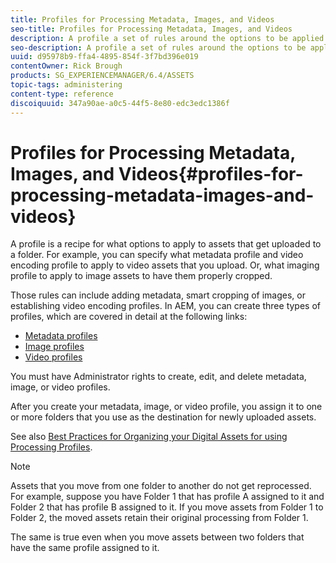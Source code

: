 ```yaml
---
title: Profiles for Processing Metadata, Images, and Videos
seo-title: Profiles for Processing Metadata, Images, and Videos
description: A profile a set of rules around the options to be applied to assets uploaded to a folder. Specify what metadata profile and video encoding profile to apply to video assets that you upload. For image assets, you can also specify what imaging profile to apply to image assets to have them properly cropped.
seo-description: A profile a set of rules around the options to be applied to assets uploaded to a folder. Specify what metadata profile and video encoding profile to apply to video assets that you upload. For image assets, you can also specify what imaging profile to apply to image assets to have them properly cropped.
uuid: d95978b9-ffa4-4895-854f-3f7bd396e019
contentOwner: Rick Brough
products: SG_EXPERIENCEMANAGER/6.4/ASSETS
topic-tags: administering
content-type: reference
discoiquuid: 347a90ae-a0c5-44f5-8e80-edc3edc1386f
---
```


# Profiles for Processing Metadata, Images, and Videos{#profiles-for-processing-metadata-images-and-videos}

A profile is a recipe for what options to apply to assets that get uploaded to a folder. For example, you can specify what metadata profile and video encoding profile to apply to video assets that you upload. Or, what imaging profile to apply to image assets to have them properly cropped.

Those rules can include adding metadata, smart cropping of images, or establishing video encoding profiles. In AEM, you can create three types of profiles, which are covered in detail at the following links:

* [Metadata profiles](metadata-profiles.md)
* [Image profiles](image-profiles.md)
* [Video profiles](video-profiles.md)

You must have Administrator rights to create, edit, and delete metadata, image, or video profiles.

After you create your metadata, image, or video profile, you assign it to one or more folders that you use as the destination for newly uploaded assets.

See also [Best Practices for Organizing your Digital Assets for using Processing Profiles](best-practices-for-file-management.md).

>[!NOTE]
>
>Assets that you move from one folder to another do not get reprocessed. For example, suppose you have Folder 1 that has profile A assigned to it and Folder 2 that has profile B assigned to it. If you move assets from Folder 1 to Folder 2, the moved assets retain their original processing from Folder 1.
>
>The same is true even when you move assets between two folders that have the same profile assigned to it.

